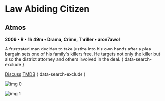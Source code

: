 # Law Abiding Citizen

## Atmos

**2009 • R • 1h 49m • Drama, Crime, Thriller • aron7awol**

A frustrated man decides to take justice into his own hands after a plea bargain sets one of his family's killers free. He targets not only the killer but also the district attorney and others involved in the deal.
{ data-search-exclude }

[Discuss](https://www.avsforum.com/threads/bass-eq-for-filtered-movies.2995212/post-57080794)  [TMDB](22803)
{ data-search-exclude }

![img 0](https://i.imgur.com/CoqTr8Z.jpg)

![img 1](https://i.imgur.com/WlAoILh.jpg)

